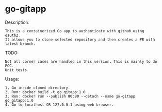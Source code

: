 # go-gitapp 

Description:
	
	This is a containerized Go app to authenticate with github using oauth2.
	It allows you to clone selected repository and then creates a PR with latest branch.

TODO:
	
	Not all corner cases are handled in this version. This is mainly to do POC.
	Unit tests.

Usage: 
	
	1. Go inside cloned directory.
	2. Run: docker build -t go_gitapp:1.0 .
	3. Run: docker run --publish 80:80 --detach --name go-gitapp go_gitapp:1.0
	4. Go to localhost OR 127.0.0.1 using web browser.
